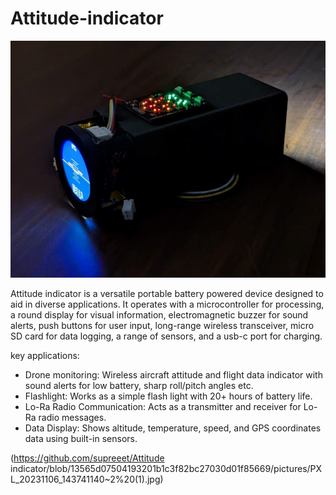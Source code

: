 # Attitude-indicator
![intro](pictures/PXL_20231111_181639443.jpg)

Attitude indicator is a versatile portable battery powered device designed to aid in diverse applications. It operates with a microcontroller for processing, a round display for visual information, electromagnetic buzzer for sound alerts, push buttons for user input, long-range wireless transceiver, micro SD card for data logging, a range of sensors, and a usb-c port for charging.

key applications:
- Drone monitoring: Wireless aircraft attitude and flight data indicator with sound alerts for low battery, sharp roll/pitch angles etc.
- Flashlight: Works as a simple flash light with 20+ hours of battery life.
- Lo-Ra Radio Communication: Acts as a transmitter and receiver for Lo-Ra radio messages.
- Data Display: Shows altitude, temperature, speed, and GPS coordinates data using built-in sensors.


(https://github.com/supreeet/Attitude
indicator/blob/13565d07504193201b1c3f82bc27030d01f85669/pictures/PXL_20231106_143741140~2%20(1).jpg)
